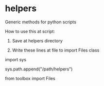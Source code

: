 # helpers
Generic methods for python scripts

How to use this at script:

1) Save at helpers directory

2) Write these lines at file to import Files class

import sys

sys.path.append("/path/helpers")

from toolbox import Files

